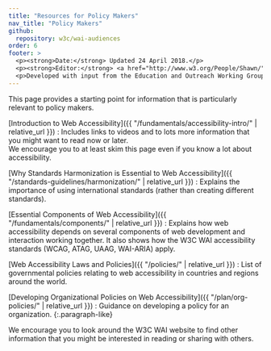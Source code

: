 ```yaml
---
title: "Resources for Policy Makers"
nav_title: "Policy Makers"
github:
  repository: w3c/wai-audiences
order: 6
footer: >
  <p><strong>Date:</strong> Updated 24 April 2018.</p>
  <p><strong>Editor:</strong> <a href="http://www.w3.org/People/Shawn/">Shawn Lawton Henry</a>.</p>
  <p>Developed with input from the Education and Outreach Working Group (<a href="http://www.w3.org/WAI/EO/">EOWG</a>).</p>
---
```


This page provides a starting point for information that is particularly relevant to policy makers.

[Introduction to Web Accessibility]({{ "/fundamentals/accessibility-intro/" | relative_url }})
: Includes links to videos and to lots more information that you might want to read now or later.<br/>We encourage you to at least skim this page even if you know a lot about accessibility.

[Why Standards Harmonization is Essential to Web Accessibility]({{ "/standards-guidelines/harmonization/" | relative_url }})
: Explains the importance of using international standards (rather than creating different standards).

[Essential Components of Web Accessibility]({{ "/fundamentals/components/" | relative_url }})
: Explains how web accessibility depends on several components of web development and interaction working together. It also shows how the W3C WAI accessibility standards (WCAG, ATAG, UAAG, WAI-ARIA) apply.

[Web Accessibility Laws and Policies]({{ "/policies/" | relative_url }})
: List of governmental policies relating to web accessibility in countries and regions around the world.

[Developing Organizational Policies on Web Accessibility]({{ "/plan/org-policies/" | relative_url }})
: Guidance on developing a policy for an organization.
{:.paragraph-like}

We encourage you to look around the W3C WAI website to find other information that you might be interested in reading or sharing with others.
